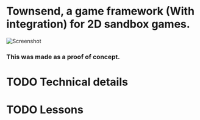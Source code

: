 # Townsend, a game framework (With integration) for 2D sandbox games.
![Screenshot](https://i.imgur.com/pIPFUwy.png)
### This was made as a proof of concept.

# TODO Technical details

# TODO Lessons